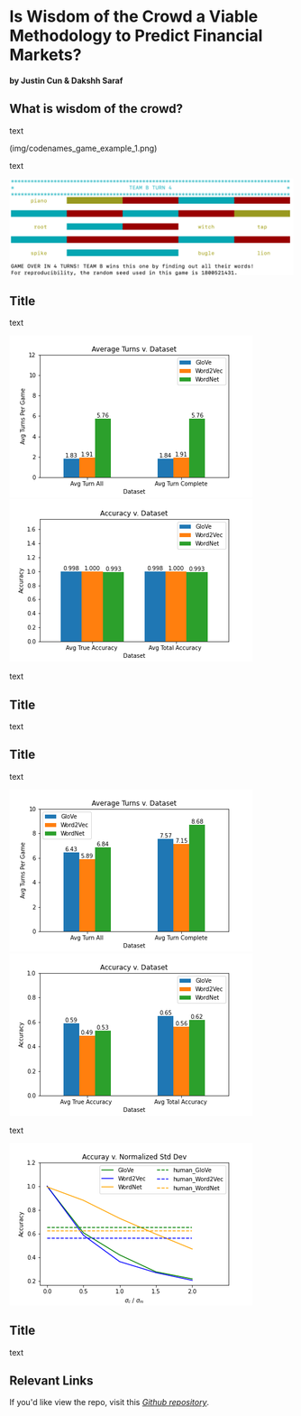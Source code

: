 # Is Wisdom of the Crowd a Viable Methodology to Predict Financial Markets?
#### by Justin Cun & Dakshh Saraf

## What is wisdom of the crowd?

text

(img/codenames_game_example_1.png)


text

![codenames_hint_giving](img/codenames_game_example_2.png)



## Title 

text

![codenames_spymaster_view](img/ai_turns.png)![codenames_spymaster_view](img/ai_accuracy.png)


text

## Title

text

## Title

text

![codenames_spymaster_view](img/human_turns.png)![codenames_spymaster_view](img/human_accuracy.png)

text  

![codenames_spymaster_view](img/ai_acc_v_std.png)

## Title

text


## Relevant Links
If you'd like view the repo, visit this *[Github repository](https://github.com/dsaraf-hub/DSC180A-Capstone_Quarter_2)*. 
